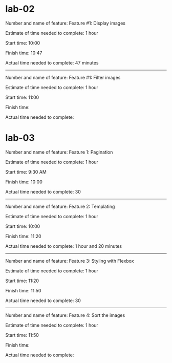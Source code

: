 # lab-02

Number and name of feature: Feature #1: Display images

Estimate of time needed to complete: 1 hour

Start time: 10:00

Finish time: 10:47

Actual time needed to complete: 47 minutes

---

Number and name of feature: Feature #1: Filter images

Estimate of time needed to complete: 1 hour

Start time: 11:00

Finish time: 

Actual time needed to complete: 



# lab-03

Number and name of feature: Feature 1: Pagination

Estimate of time needed to complete: 1 hour

Start time: 9:30 AM

Finish time: 10:00

Actual time needed to complete: 30

---

Number and name of feature: Feature 2: Templating

Estimate of time needed to complete: 1 hour

Start time: 10:00

Finish time: 11:20

Actual time needed to complete: 1 hour and 20 minutes

---

Number and name of feature: Feature 3: Styling with Flexbox

Estimate of time needed to complete: 1 hour

Start time: 11:20

Finish time: 11:50

Actual time needed to complete: 30

---

Number and name of feature: Feature 4: Sort the images

Estimate of time needed to complete: 1 hour

Start time: 11:50

Finish time:

Actual time needed to complete: 


